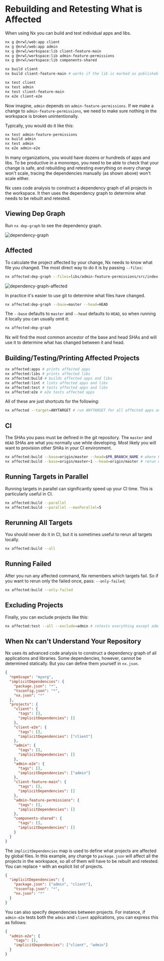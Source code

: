 # Rebuilding and Retesting What is Affected

When using Nx you can build and test individual apps and libs.

```bash
nx g @nrwl/web:app client
nx g @nrwl/web:app admin
nx g @nrwl/workspace:lib client-feature-main
nx g @nrwl/workspace:lib admin-feature-permissions
nx g @nrwl/workspace:lib components-shared

nx build client
nx build client-feature-main # works if the lib is marked as publishable

nx test client
nx test admin
nx test client-feature-main
nx e2e client-e2e
```

Now imagine, `admin` depends on `admin-feature-permissions`. If we make a change to `admin-feature-permissions`, we need to make sure nothing in the workspace is broken unintentionally.

Typically, you would do it like this:

```bash
nx test admin-feature-permissions
nx build admin
nx test admin
nx e2e admin-e2e
```

In many organizations, you would have dozens or hundreds of apps and libs. To be productive in a monorepo, you need to be able to check that your change is safe, and rebuilding and retesting everything on every change won't scale, tracing the dependencies manually (as shown above) won't scale either.

Nx uses code analysis to construct a dependency graph of all projects in the workspace. It then uses the dependency graph to determine what needs to be rebuilt and retested.

## Viewing Dep Graph

Run `nx dep-graph` to see the dependency graph.

![dependency-graph](/shared/dependency-graph.png)

## Affected

To calculate the project affected by your change, Nx needs to know what file you changed. The most direct way to do it is by passing `--files`:

```bash
nx affected:dep-graph --files=libs/admin-feature-permissions/src/index.ts
```

![dependency-graph-affected](/shared/affected.png)

In practice it's easier to use git to determine what files have changed.

```bash
nx affected:dep-graph --base=master --head=HEAD
```

The `--base` defaults to `master` and `--head` defaults to `HEAD`, so when running it locally you can usually omit it:

```bash
nx affected:dep-graph
```

Nx will find the most common ancestor of the base and head SHAs and will use it to determine what has changed between it and head.

## Building/Testing/Printing Affected Projects

```bash
nx affected:apps # prints affected apps
nx affected:libs # prints affected libs
nx affected:build # builds affected apps and libs
nx affected:lint # lints affected apps and libs
nx affected:test # tests affected apps and libs
nx affected:e2e # e2e tests affected apps
```

All of these are just shortcuts for the following:

```bash
nx affected --target=ANYTARGET # run ANYTARGET for all affected apps and libs
```

## CI

The SHAs you pass must be defined in the git repository. The `master` and `HEAD` SHAs are what you normally use while developing. Most likely you will want to provision other SHAs in your CI environment.

```bash
nx affected:build --base=origin/master --head=$PR_BRANCH_NAME # where PR_BRANCH_NAME is defined by your CI system
nx affected:build --base=origin/master~1 --head=origin/master # rerun what is affected by the last commit in master
```

## Running Targets in Parallel

Running targets in parallel can significantly speed up your CI time. This is particularly useful in CI.

```bash
nx affected:build --parallel
nx affected:build --parallel --maxParallel=5
```

## Rerunning All Targets

You should never do it in CI, but it is sometimes useful to rerun all targets locally.

```bash
nx affected:build --all
```

## Running Failed

After you run any affected command, Nx remembers which targets fail. So if you want to rerun only the failed once, pass: `--only-failed`;

```bash
nx affected:build --only-failed
```

## Excluding Projects

Finally, you can exclude projects like this:

```bash
nx affected:test --all --exclude=admin # retests everything except admin
```

## When Nx can't Understand Your Repository

Nx uses its advanced code analysis to construct a dependency graph of all applications and libraries. Some dependencies, however, cannot be determined statically. But you can define them yourself in `nx.json`.

```json
{
  "npmScope": "myorg",
  "implicitDependencies": {
    "package.json": "*",
    "tsconfig.json": "*",
    "nx.json": "*"
  },
  "projects": {
    "client": {
      "tags": [],
      "implicitDependencies": []
    },
    "client-e2e": {
      "tags": [],
      "implicitDependencies": ["client"]
    },
    "admin": {
      "tags": [],
      "implicitDependencies": []
    },
    "admin-e2e": {
      "tags": [],
      "implicitDependencies": ["admin"]
    },
    "client-feature-main": {
      "tags": [],
      "implicitDependencies": []
    },
    "admin-feature-permissions": {
      "tags": [],
      "implicitDependencies": []
    },
    "components-shared": {
      "tags": [],
      "implicitDependencies": []
    }
  }
}
```

The `implicitDependencies` map is used to define what projects are affected by global files. In this example, any change to `package.json` will affect all the projects in the workspace, so all of them will have to be rebuilt and retested. You can replace `*` with an explicit list of projects.

```json
{
  "implicitDependencies": {
    "package.json": ["admin", "client"],
    "tsconfig.json": "*",
    "nx.json": "*"
  }
}
```

You can also specify dependencies between projects. For instance, if `admin-e2e` tests both the `admin` and `client` applications, you can express this as follows:

```json
{
  "admin-e2e": {
    "tags": [],
    "implicitDependencies": ["client", "admin"]
  }
}
```
